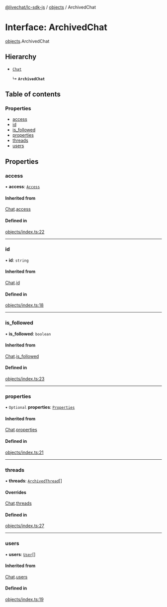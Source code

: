 [@livechat/lc-sdk-js](../README.md) / [objects](../modules/objects.md) / ArchivedChat

# Interface: ArchivedChat

[objects](../modules/objects.md).ArchivedChat

## Hierarchy

- [`Chat`](objects.Chat.md)

  ↳ **`ArchivedChat`**

## Table of contents

### Properties

- [access](objects.ArchivedChat.md#access)
- [id](objects.ArchivedChat.md#id)
- [is\_followed](objects.ArchivedChat.md#is_followed)
- [properties](objects.ArchivedChat.md#properties)
- [threads](objects.ArchivedChat.md#threads)
- [users](objects.ArchivedChat.md#users)

## Properties

### access

• **access**: [`Access`](objects.Access.md)

#### Inherited from

[Chat](objects.Chat.md).[access](objects.Chat.md#access)

#### Defined in

[objects/index.ts:22](https://github.com/livechat/lc-sdk-js/blob/11cc290/src/objects/index.ts#L22)

___

### id

• **id**: `string`

#### Inherited from

[Chat](objects.Chat.md).[id](objects.Chat.md#id)

#### Defined in

[objects/index.ts:18](https://github.com/livechat/lc-sdk-js/blob/11cc290/src/objects/index.ts#L18)

___

### is\_followed

• **is\_followed**: `boolean`

#### Inherited from

[Chat](objects.Chat.md).[is_followed](objects.Chat.md#is_followed)

#### Defined in

[objects/index.ts:23](https://github.com/livechat/lc-sdk-js/blob/11cc290/src/objects/index.ts#L23)

___

### properties

• `Optional` **properties**: [`Properties`](objects.Properties.md)

#### Inherited from

[Chat](objects.Chat.md).[properties](objects.Chat.md#properties)

#### Defined in

[objects/index.ts:21](https://github.com/livechat/lc-sdk-js/blob/11cc290/src/objects/index.ts#L21)

___

### threads

• **threads**: [`ArchivedThread`](objects.ArchivedThread.md)[]

#### Overrides

[Chat](objects.Chat.md).[threads](objects.Chat.md#threads)

#### Defined in

[objects/index.ts:27](https://github.com/livechat/lc-sdk-js/blob/11cc290/src/objects/index.ts#L27)

___

### users

• **users**: [`User`](../modules/objects.md#user)[]

#### Inherited from

[Chat](objects.Chat.md).[users](objects.Chat.md#users)

#### Defined in

[objects/index.ts:19](https://github.com/livechat/lc-sdk-js/blob/11cc290/src/objects/index.ts#L19)
